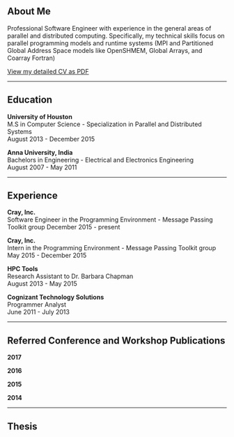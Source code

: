 ## About Me

Professional Software Engineer with experience in the general areas of parallel and distributed computing. Specifically, my technical skills focus on parallel programming models and runtime systems (MPI and Partitioned Global Address Space models like OpenSHMEM, Global Arrays, and Coarray Fortran)

[View my detailed CV as PDF](https://github.com/naveen-rn/naveen-rn.github.io/raw/master/cv/cv.pdf)

---

## Education

**University of Houston**  
M.S in Computer Science - Specialization in Parallel and Distributed Systems  
August 2013 - December 2015  

**Anna University, India**  
Bachelors in Engineering - Electrical and Electronics Engineering  
August 2007 - May 2011  

---

## Experience

**Cray, Inc.**  
Software Engineer in the Programming Environment - Message Passing Toolkit group
December 2015 - present

**Cray, Inc.**  
Intern in the Programming Environment - Message Passing Toolkit group  
May 2015 - December 2015  

**HPC Tools**  
Research Assistant to Dr. Barbara Chapman  
August 2013 - May 2015  

**Cognizant Technology Solutions**  
Programmer Analyst  
June 2011 - July 2013  

---

## Referred Conference and Workshop Publications

**2017**

**2016**

**2015**

**2014**

---

## Thesis
